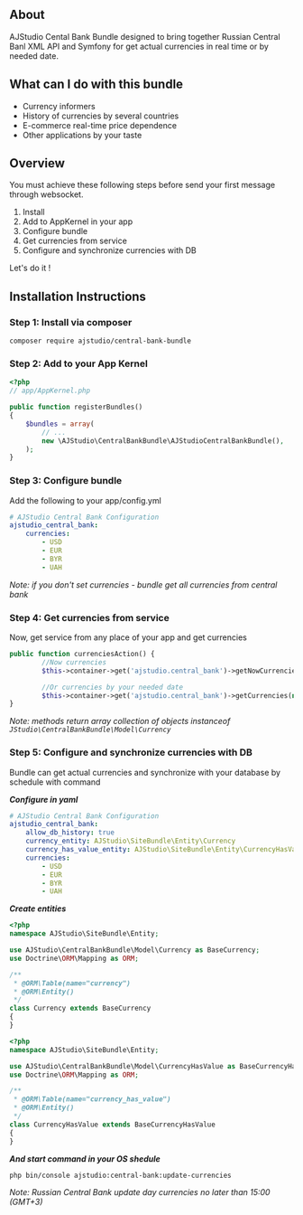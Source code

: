 About
------
AJStudio Cental Bank Bundle designed to bring together Russian Central Banl XML API and Symfony for get actual currencies in real time or by needed date.

What can I do with this bundle
------------------------------
* Currency informers
* History of currencies by several countries
* E-commerce real-time price dependence
* Other applications by your taste

Overview
--------

You must achieve these following steps before send your first message through websocket.

1. Install
2. Add to AppKernel in your app
3. Configure bundle
4. Get currencies from service
5. Configure and synchronize currencies with DB

Let's do it !

Installation Instructions
-------------------------

### Step 1: Install via composer

`composer require ajstudio/central-bank-bundle`

### Step 2: Add to your App Kernel

```php
<?php
// app/AppKernel.php

public function registerBundles()
{
    $bundles = array(
        // ...
        new \AJStudio\CentralBankBundle\AJStudioCentralBankBundle(),
    );
}
```
### Step 3: Configure bundle

Add the following to your app/config.yml

```yaml
# AJStudio Central Bank Configuration
ajstudio_central_bank:
    currencies:
        - USD
        - EUR
        - BYR
        - UAH
```

_Note: if you don't set currencies - bundle get all currencies from central bank_

### Step 4: Get currencies from service

Now, get service from any place of your app and get currencies

```php
public function currenciesAction() {
        //Now currencies
        $this->container->get('ajstudio.central_bank')->getNowCurrencies();

        //Or currencies by your needed date
        $this->container->get('ajstudio.central_bank')->getCurrencies(new \DateTime());
}
```

_Note: methods return array collection of objects instanceof `JStudio\CentralBankBundle\Model\Currency`_

### Step 5: Configure and synchronize currencies with DB

Bundle can get actual currencies and synchronize with your database by schedule with command

***Configure in yaml***

```yaml
# AJStudio Central Bank Configuration
ajstudio_central_bank:
    allow_db_history: true
    currency_entity: AJStudio\SiteBundle\Entity\Currency
    currency_has_value_entity: AJStudio\SiteBundle\Entity\CurrencyHasValue
    currencies:
        - USD
        - EUR
        - BYR
        - UAH
```
***Create entities***
```php
<?php
namespace AJStudio\SiteBundle\Entity;

use AJStudio\CentralBankBundle\Model\Currency as BaseCurrency;
use Doctrine\ORM\Mapping as ORM;

/**
 * @ORM\Table(name="currency")
 * @ORM\Entity()
 */
class Currency extends BaseCurrency
{
}
```

```php
<?php
namespace AJStudio\SiteBundle\Entity;

use AJStudio\CentralBankBundle\Model\CurrencyHasValue as BaseCurrencyHasValue;
use Doctrine\ORM\Mapping as ORM;

/**
 * @ORM\Table(name="currency_has_value")
 * @ORM\Entity()
 */
class CurrencyHasValue extends BaseCurrencyHasValue
{
}
```

***And start command in your OS shedule***
```command
php bin/console ajstudio:central-bank:update-currencies
```

_Note: Russian Central Bank update day currencies no later than 15:00 (GMT+3)_